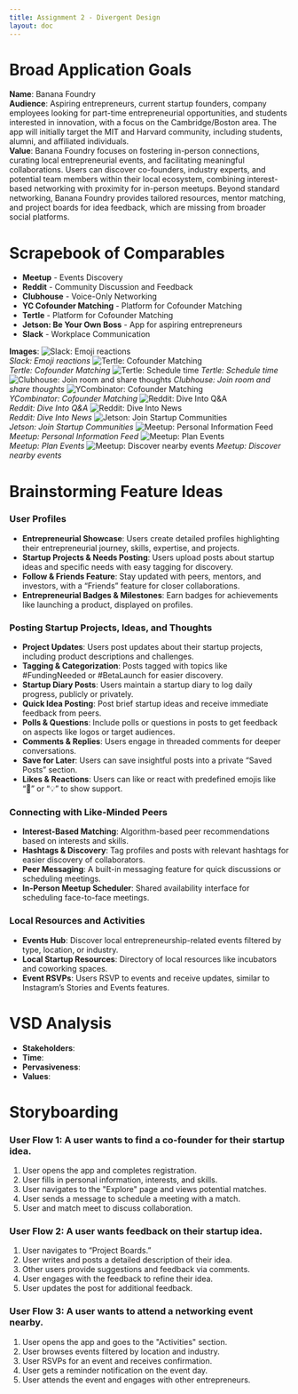 ```yaml
---
title: Assignment 2 - Divergent Design
layout: doc
---
```


# Broad Application Goals

**Name**: Banana Foundry  
**Audience**: Aspiring entrepreneurs, current startup founders, company employees looking for part-time entrepreneurial opportunities, and students interested in innovation, with a focus on the Cambridge/Boston area. The app will initially target the MIT and Harvard community, including students, alumni, and affiliated individuals.  
**Value**: Banana Foundry focuses on fostering in-person connections, curating local entrepreneurial events, and facilitating meaningful collaborations. Users can discover co-founders, industry experts, and potential team members within their local ecosystem, combining interest-based networking with proximity for in-person meetups. Beyond standard networking, Banana Foundry provides tailored resources, mentor matching, and project boards for idea feedback, which are missing from broader social platforms.

# Scrapebook of Comparables

- **Meetup** - Events Discovery  
- **Reddit** - Community Discussion and Feedback  
- **Clubhouse** - Voice-Only Networking  
- **YC Cofounder Matching** - Platform for Cofounder Matching  
- **Tertle** - Platform for Cofounder Matching  
- **Jetson: Be Your Own Boss** - App for aspiring entrepreneurs  
- **Slack** - Workplace Communication

**Images**:
![Slack: Emoji reactions](figures/Slack-%20Emoji%20reactions.png)  
*Slack: Emoji reactions*
![Tertle: Cofounder Matching](figures/Tertle-%20Cofounder%20Matching.png)  
*Tertle: Cofounder Matching*
![Tertle: Schedule time](figures/Tertle-%20Schedule%20time.png)
*Tertle: Schedule time*
![Clubhouse: Join room and share thoughts](figures/Clubhouse-%20Join%20room%20and%20share%20thoughts.png)
*Clubhouse: Join room and share thoughts*
![YCombinator: Cofounder Matching](figures/YCombinator-%20Cofounder%20Matching.png)  
*YCombinator: Cofounder Matching*
![Reddit: Dive Into Q&A](figures/Reddit-%20Dive%20Into%20Q&A.png)  
*Reddit: Dive Into Q&A*
![Reddit: Dive Into News](figures/Reddit-%20Dive%20Into%20News.png)  
*Reddit: Dive Into News*
![Jetson: Join Startup Communities](figures/Jetson-%20Join%20Startup%20Communities.png)  
*Jetson: Join Startup Communities*
![Meetup: Personal Information Feed](figures/Meetup-%20Personal%20Information%20Feed.png)  
*Meetup: Personal Information Feed*
![Meetup: Plan Events](figures/Meetup-%20Plan%20Events.png)  
*Meetup: Plan Events*
![Meetup: Discover nearby events](figures/Meetup-%20Discover%20nearby%20events.png)
*Meetup: Discover nearby events*


# Brainstorming Feature Ideas

### User Profiles
- **Entrepreneurial Showcase**: Users create detailed profiles highlighting their entrepreneurial journey, skills, expertise, and projects.
- **Startup Projects & Needs Posting**: Users upload posts about startup ideas and specific needs with easy tagging for discovery.
- **Follow & Friends Feature**: Stay updated with peers, mentors, and investors, with a “Friends” feature for closer collaborations.
- **Entrepreneurial Badges & Milestones**: Earn badges for achievements like launching a product, displayed on profiles.

### Posting Startup Projects, Ideas, and Thoughts
- **Project Updates**: Users post updates about their startup projects, including product descriptions and challenges.
- **Tagging & Categorization**: Posts tagged with topics like #FundingNeeded or #BetaLaunch for easier discovery.
- **Startup Diary Posts**: Users maintain a startup diary to log daily progress, publicly or privately.
- **Quick Idea Posting**: Post brief startup ideas and receive immediate feedback from peers.
- **Polls & Questions**: Include polls or questions in posts to get feedback on aspects like logos or target audiences.
- **Comments & Replies**: Users engage in threaded comments for deeper conversations.
- **Save for Later**: Users can save insightful posts into a private “Saved Posts” section.
- **Likes & Reactions**: Users can like or react with predefined emojis like “👏” or “💡” to show support.

### Connecting with Like-Minded Peers
- **Interest-Based Matching**: Algorithm-based peer recommendations based on interests and skills.
- **Hashtags & Discovery**: Tag profiles and posts with relevant hashtags for easier discovery of collaborators.
- **Peer Messaging**: A built-in messaging feature for quick discussions or scheduling meetings.
- **In-Person Meetup Scheduler**: Shared availability interface for scheduling face-to-face meetings.

### Local Resources and Activities
- **Events Hub**: Discover local entrepreneurship-related events filtered by type, location, or industry.
- **Local Startup Resources**: Directory of local resources like incubators and coworking spaces.
- **Event RSVPs**: Users RSVP to events and receive updates, similar to Instagram’s Stories and Events features.

# VSD Analysis

- **Stakeholders**: 
- **Time**: 
- **Pervasiveness**:
- **Values**:
  

# Storyboarding

### User Flow 1: A user wants to find a co-founder for their startup idea.
1. User opens the app and completes registration.
2. User fills in personal information, interests, and skills.
3. User navigates to the "Explore" page and views potential matches.
4. User sends a message to schedule a meeting with a match.
5. User and match meet to discuss collaboration.

### User Flow 2: A user wants feedback on their startup idea.
1. User navigates to “Project Boards.”
2. User writes and posts a detailed description of their idea.
3. Other users provide suggestions and feedback via comments.
4. User engages with the feedback to refine their idea.
5. User updates the post for additional feedback.

### User Flow 3: A user wants to attend a networking event nearby.
1. User opens the app and goes to the "Activities" section.
2. User browses events filtered by location and industry.
3. User RSVPs for an event and receives confirmation.
4. User gets a reminder notification on the event day.
5. User attends the event and engages with other entrepreneurs.
